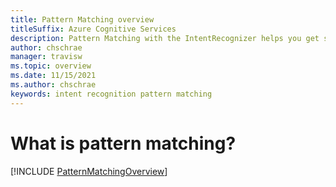 ```yaml
---
title: Pattern Matching overview
titleSuffix: Azure Cognitive Services
description: Pattern Matching with the IntentRecognizer helps you get started quickly with offline intent matching.
author: chschrae
manager: travisw
ms.topic: overview
ms.date: 11/15/2021
ms.author: chschrae
keywords: intent recognition pattern matching
---
```


# What is pattern matching?

[!INCLUDE [PatternMatchingOverview](includes/pattern-matching-overview.md)]